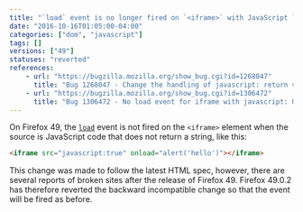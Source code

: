 ```yaml
---
title: "`load` event is no longer fired on `<iframe>` with JavaScript `src` returning non-string value"
date: "2016-10-16T01:05:00-04:00"
categories: ["dom", "javascript"]
tags: []
versions: ["49"]
statuses: "reverted"
references:
    - url: "https://bugzilla.mozilla.org/show_bug.cgi?id=1268047"
      title: "Bug 1268047 - Change the handling of javascript: return values to align with other browsers and the updated spec"
    - url: "https://bugzilla.mozilla.org/show_bug.cgi?id=1306472"
      title: "Bug 1306472 - No load event for iframe with javascript: URI that doesn't return a string"
---
```

On Firefox 49, the [`load`](https://developer.mozilla.org/en-US/docs/Web/Events/load) event is not fired on the `<iframe>` element when the source is JavaScript code that does not return a string, like this:

```html
<iframe src="javascript:true" onload="alert('hello')"></iframe>
```

This change was made to follow the latest HTML spec, however, there are several reports of broken sites after the release of Firefox 49. Firefox 49.0.2 has therefore reverted the backward incompatible change so that the event will be fired as before.
